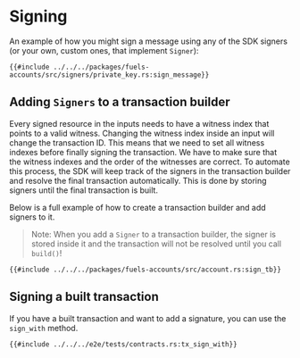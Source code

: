 # Signing

An example of how you might sign a message using any of the SDK signers (or your
own, custom ones, that implement `Signer`):

```rust,ignore
{{#include ../../../packages/fuels-accounts/src/signers/private_key.rs:sign_message}}
```

## Adding `Signers` to a transaction builder

Every signed resource in the inputs needs to have a witness index that points to a valid witness. Changing the witness index inside an input will change the transaction ID. This means that we need to set all witness indexes before finally signing the transaction. We have to make sure that the witness indexes and the order of the witnesses are correct. To automate this process, the SDK will keep track of the signers in the transaction builder and resolve the final transaction automatically. This is done by storing signers until the final transaction is built.

Below is a full example of how to create a transaction builder and add signers to it.

> Note: When you add a `Signer` to a transaction builder, the signer is stored inside it and the transaction will not be resolved until you call `build()`!

```rust,ignore
{{#include ../../../packages/fuels-accounts/src/account.rs:sign_tb}}
```

## Signing a built transaction

If you have a built transaction and want to add a signature, you can use the `sign_with` method.

```rust,ignore
{{#include ../../../e2e/tests/contracts.rs:tx_sign_with}}
```
